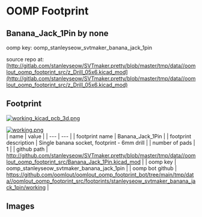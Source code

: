 # OOMP Footprint  
## Banana_Jack_1Pin  by none  
  
oomp key: oomp_stanleyseow_svtmaker_banana_jack_1pin  
  
source repo at: [http://gitlab.com/stanleyseow/SVTmaker.pretty/blob/master/tmp/data//oomlout_oomp_footprint_src/z_Drill_05x6.kicad_mod](http://gitlab.com/stanleyseow/SVTmaker.pretty/blob/master/tmp/data//oomlout_oomp_footprint_src/z_Drill_05x6.kicad_mod)  
## Footprint  
  
[![working_kicad_pcb_3d.png](working_kicad_pcb_3d_600.png)](working_kicad_pcb_3d.png)  
  
[![working.png](working_600.png)](working.png)  
| name | value | 
| --- | --- | 
| footprint name | Banana_Jack_1Pin | 
| footprint description | Single banana socket, footprint - 6mm drill | 
| number of pads | 1 | 
| github path | http://github.com/stanleyseow/SVTmaker.pretty/blob/master/tmp/data//oomlout_oomp_footprint_src/Banana_Jack_1Pin.kicad_mod | 
| oomp key | oomp_stanleyseow_svtmaker_banana_jack_1pin | 
| oomp bot github | https://github.com/oomlout/oomlout_oomp_footprint_bot/tree/main/tmp/data//oomlout_oomp_footprint_src/footprints/stanleyseow_svtmaker_banana_jack_1pin/working | 
## Images  
